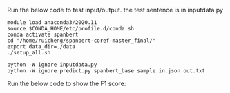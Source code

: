 Run the below code to test input/output. the test sentence is in inputdata.py
```
module load anaconda3/2020.11
source $CONDA_HOME/etc/profile.d/conda.sh
conda activate spanbert
cd "/home/ruicheng/spanbert-coref-master_final/"
export data_dir=./data
./setup_all.sh

python -W ignore inputdata.py
python -W ignore predict.py spanbert_base sample.in.json out.txt
```

Run the below code to show the F1 score:
```
